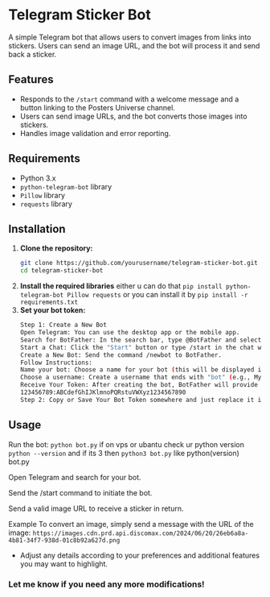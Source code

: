 # Telegram Sticker Bot

A simple Telegram bot that allows users to convert images from links into stickers. Users can send an image URL, and the bot will process it and send back a sticker.

## Features

- Responds to the `/start` command with a welcome message and a button linking to the Posters Universe channel.
- Users can send image URLs, and the bot converts those images into stickers.
- Handles image validation and error reporting.

## Requirements

- Python 3.x
- `python-telegram-bot` library
- `Pillow` library
- `requests` library

## Installation

1. **Clone the repository:**
   ```bash
   git clone https://github.com/yourusername/telegram-sticker-bot.git
   cd telegram-sticker-bot
2. **Install the required libraries**
   either u can do that
   `
   pip install python-telegram-bot Pillow requests
   `
   or you can install it by
   `pip install -r requirements.txt`
3. **Set your bot token:**
   ```bash
   Step 1: Create a New Bot
   Open Telegram: You can use the desktop app or the mobile app.
   Search for BotFather: In the search bar, type @BotFather and select the official bot.
   Start a Chat: Click the "Start" button or type /start in the chat with BotFather.
   Create a New Bot: Send the command /newbot to BotFather.
   Follow Instructions:
   Name your bot: Choose a name for your bot (this will be displayed in contact details).
   Choose a username: Create a username that ends with "bot" (e.g., MyAwesomeBot).
   Receive Your Token: After creating the bot, BotFather will provide you with a token. It will look something like this:
   123456789:ABCdefGhIJKlmnoPQRstuVWXyz1234567890
   Step 2: Copy or Save Your Bot Token somewhere and just replace it in bot.py
   ```
## Usage
Run the bot:
`python bot.py`
if on vps or ubantu check ur python version `python --version` and if its 3 then `python3 bot.py` like python(version) bot.py

Open Telegram and search for your bot.

Send the /start command to initiate the bot.

Send a valid image URL to receive a sticker in return.

Example
To convert an image, simply send a message with the URL of the image:
`https://images.cdn.prd.api.discomax.com/2024/06/20/26eb6a8a-4b81-34f7-938d-01c8b92a627d.png`

- Adjust any details according to your preferences and additional features you may want to highlight. 

### Let me know if you need any more modifications!
